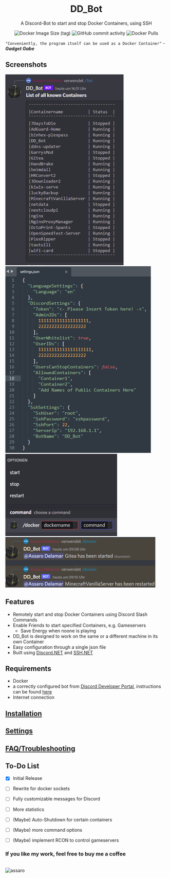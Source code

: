 <h1 align="center">DD_Bot</h1>

<p align="center">A Discord-Bot to start and stop Docker Containers, using SSH</p>

<p align="center">
<img alt="Docker Image Size (tag)" src="https://img.shields.io/docker/image-size/assaro/ddbot/latest?style=for-the-badge">
<img alt="GitHub commit activity" src="https://img.shields.io/github/commit-activity/m/assaro/DD_Bot?color=brightgreen&style=for-the-badge">
<img alt="Docker Pulls" src="https://img.shields.io/docker/pulls/assaro/ddbot?style=for-the-badge"></p>

`"Conveniently, the program itself can be used as a Docker Container"` - ***Gadget Gabe***

## Screenshots

![Show Status of Containers](/pics/Listcommand.png)
![Structured Settings File](pics/Settings.png)
![Send Command to Server](pics/Dockercommand.png)
![Bot's reply to command](pics/Dockerstart.png)

## Features

- Remotely start and stop Docker Containers using Discord Slash Commands
- Enable Friends to start specified Containers, e.g. Gameservers
    - Save Energy when noone is playing
- DD_Bot is designed to work on the same or a different machine in its own Container
- Easy configuration through a single json file
- Built using [Discord.NET](https://github.com/discord-net/Discord.Net) and [SSH.NET](https://github.com/sshnet/SSH.NET)

## Requirements

- Docker
- a correctly configured bot from [Discord Developer Portal](https://discord.com/developers/), instructions can be found [here](/sites/discordbot.md)
- Internet connection

## [Installation](/sites/installation.md)

## [Settings](/sites/settings.md)

## [FAQ/Troubleshooting](/sites/faq.md)

## To-Do List

- [x] Initial Release
- [ ] Rewrite for docker sockets
- [ ] Fully customizable messages for Discord
- [ ] More statistics
- [ ] \(Maybe) Auto-Shutdown for certain containers
- [ ] \(Maybe) more command options
- [ ] \(Maybe) implement RCON to control gameservers


### If you like my work, feel free to buy me a coffee
<p>
<br><a href="https://www.buymeacoffee.com/assaro"> <img align="left" src="https://cdn.buymeacoffee.com/buttons/v2/default-yellow.png" height="50" width="210" alt="assaro" /></a></p>
